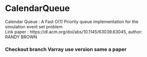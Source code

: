 # CalendarQueue
<p>
Calendar Queue : A Fast O(1) Priority queue implementation for the simulation event set problem <br />
Link paper : https://dl.acm.org/doi/abs/10.1145/63039.63045, author: RANDY BROWN<br />
</p>
<h3>Checkout branch Varray use version same a paper</h3>
